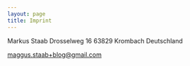 ```yaml
---
layout: page
title: Imprint
---
```


Markus Staab
Drosselweg 16
63829 Krombach
Deutschland

maggus.staab+blog@gmail.com
